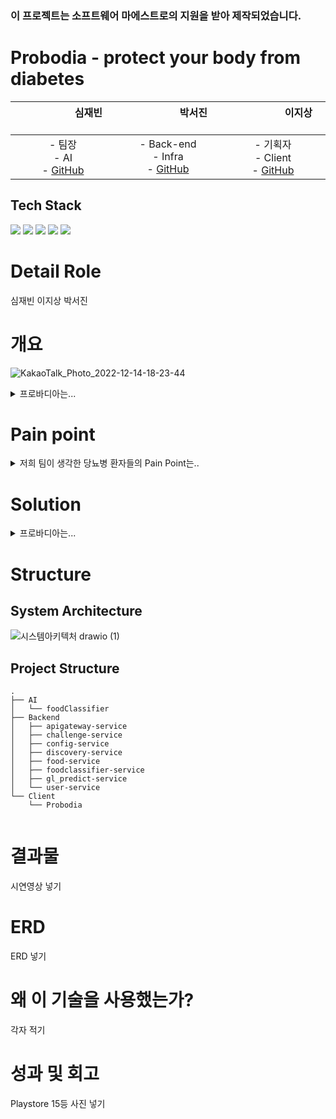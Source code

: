 ### 이 프로젝트는 소프트웨어 마에스트로의 지원을 받아 제작되었습니다.

# Probodia - protect your body from diabetes
|&nbsp;&nbsp;&nbsp;&nbsp;&nbsp;&nbsp;&nbsp;&nbsp;&nbsp;&nbsp;&nbsp;&nbsp;&nbsp;&nbsp;&nbsp;&nbsp;&nbsp;&nbsp; 심재빈 &nbsp;&nbsp;&nbsp;&nbsp;&nbsp;&nbsp;&nbsp;&nbsp;&nbsp;&nbsp;&nbsp;&nbsp;&nbsp;&nbsp;&nbsp;&nbsp;&nbsp;&nbsp; | &nbsp;&nbsp;&nbsp;&nbsp;&nbsp;&nbsp;&nbsp;&nbsp;&nbsp;&nbsp;&nbsp;&nbsp;&nbsp;&nbsp;&nbsp;&nbsp;&nbsp;&nbsp; 박서진 &nbsp;&nbsp;&nbsp;&nbsp;&nbsp;&nbsp;&nbsp;&nbsp;&nbsp;&nbsp;&nbsp;&nbsp;&nbsp;&nbsp;&nbsp;&nbsp;&nbsp;&nbsp; | &nbsp;&nbsp;&nbsp;&nbsp;&nbsp;&nbsp;&nbsp;&nbsp;&nbsp;&nbsp;&nbsp;&nbsp;&nbsp;&nbsp;&nbsp;&nbsp;&nbsp;&nbsp; 이지상 &nbsp;&nbsp;&nbsp;&nbsp;&nbsp;&nbsp;&nbsp;&nbsp;&nbsp;&nbsp;&nbsp;&nbsp;&nbsp;&nbsp;&nbsp;&nbsp;&nbsp;&nbsp;
|:---:|:---:|:---:|  
| - 팀장 <br> - AI  <br> - [GitHub](https://github.com/simbean) | - Back-end<br>- Infra <Br> - [GitHub](https://github.com/backtony) | - 기획자 <br>- Client <br> - [GitHub](https://github.com/kiwan97)

## Tech Stack
<img src="https://img.shields.io/badge/PyTorch-EE4C2C?style=for-the-badge&logo=PyTorch&logoColor=white"> <img src="https://img.shields.io/badge/FastAPI-009688?style=for-the-badge&logo=FastAPI&logoColor=white"> <img src="https://img.shields.io/badge/Spring-6DB33F?style=for-the-badge&logo=Spring&logoColor=white"> <img src="https://img.shields.io/badge/Android-3DDC84?style=for-the-badge&logo=Android&logoColor=white"> <img src="https://img.shields.io/badge/AWS-232F3E?style=for-the-badge&logo=Amazon AWS&logoColor=white"> 

# Detail Role
심재빈
이지상
박서진

# 개요
![KakaoTalk_Photo_2022-12-14-18-23-44](https://user-images.githubusercontent.com/67853497/207557449-15c05daf-d888-4710-a63f-421bb96df054.jpeg)

<details>
<summary>프로바디아는...</summary>

사용자들이 능동적으로 건강 정보를 기록 할 수 있도록 동기부여를 제시하며 음식 성분을 통해 당뇨의 위험도를 판단하여 식단 관리에 도움을 주는 서비스를 제공하는 안드로이드 어플리케이션이다.
</details>

# Pain point

<details>
<summary>저희 팀이 생각한 당뇨병 환자들의 Pain Point는..</summary>
    
당뇨병은 30세 이상 성인 중 13.8%(494만명)가 앓고 있는 병입니다. 당뇨 일지를 기록한 사람들은 작성하지 않은 사람들에 비해 당화혈색소 감소율이 2배 이상의 차이를 보여주지만, 당뇨병 환자중 헬스 케어 어플리케이션을 사용할 의향이 있는 사람이 약 242만명, 헬스 케어 어플리케이션을 다운로드한 사람은 100만명으로, 어플리케이션을 사용하여 당뇨 관리를 하는 사람들이 많지 않습니다.
또한 기존 앱은 당뇨 일지 기록을 꾸준히 하기 어려웠고 환자가 자신의 생활습관을 능동적으로 조절하기 어려웠습니다. 
</details>
    
# Solution

<details>
<summary>프로바디아는...</summary> 
1. 이런 Pain point를 해결하기 위해 챌린지를 통해 사용자가 꾸준한 기록을 할 수 있도록 유도할 뿐만 아니라, 이를 잘 수행한 사용자에게 포인트를 지급함으로써 사용자의 보상심리를 자극하여 동기부여에 힘을 보태고자 만들어진 어플리케이션 입니다.
2. 또한 기록 및 건강 데이터의 시각화를 넘어서, 당뇨 관리에 가장 중요한 식단 관리를 돕고자 음식의 성분을 분석하여 당뇨 지수를 제공함으써 사용자가 식단이 당뇨에 어떤지 파악할 수 있도록 하고, 더 나아가 좋은 당뇨지수를 가진 비슷한 분류에 속하는 음식을 추천함으로써  사용자들이 직접 식단 관리를 구성하는 것에 도움을 주는 어플리케이션입니다.
</details>
    
# Structure

## System Architecture
![시스템아키텍처 drawio (1)](https://user-images.githubusercontent.com/67853497/207553980-5b123f56-e62f-4691-b637-0a02a436737e.png)

## Project Structure

```
.
├── AI
│   └── foodClassifier
├── Backend
│   ├── apigateway-service
│   ├── challenge-service
│   ├── config-service
│   ├── discovery-service
│   ├── food-service
│   ├── foodclassifier-service
│   ├── gl_predict-service
│   └── user-service
└── Client
    └── Probodia
    
```

# 결과물
시연영상 넣기

# ERD
ERD 넣기

# 왜 이 기술을 사용했는가?
각자 적기


# 성과 및 회고
Playstore 15등 사진 넣기


